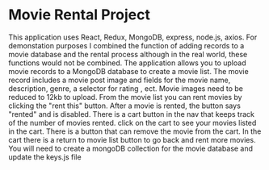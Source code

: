 # Movie Rental Project 
This application uses React, Redux, MongoDB, express, node.js, axios.
For demonstation purposes I combined the function of adding records to a 
movie database and the rental process although in the real world, these 
functions would not be combined.
The application allows you to upload movie records to a MongoDB database to 
create a movie list.  The movie record includes a movie post image and fields for the movie name,
description, genre,  a selector for rating , ect.  Movie images need to be reduced to 12kb to 
upload.  From  the movie list you can rent movies by clicking the "rent this" button. After a 
movie is rented, the button says "rented" and is disabled.  There is a
cart button in the nav that keeps track of the number of movies rented. click on the cart to 
see your movies listed in the cart. There is a button that can remove the movie from the cart.
In the cart there is a return to movie list button to go back and rent more movies.
You will need to create a mongoDB collection for the movie database and update the keys.js file 

